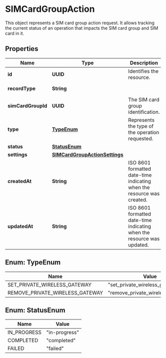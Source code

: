 

# SIMCardGroupAction

This object represents a SIM card group action request. It allows tracking the current status of an operation that impacts the SIM card group and SIM card in it.

## Properties

| Name | Type | Description | Notes |
|------------ | ------------- | ------------- | -------------|
|**id** | **UUID** | Identifies the resource. |  [optional] [readonly] |
|**recordType** | **String** |  |  [optional] [readonly] |
|**simCardGroupId** | **UUID** | The SIM card group identification. |  [optional] |
|**type** | [**TypeEnum**](#TypeEnum) | Represents the type of the operation requested. |  [optional] |
|**status** | [**StatusEnum**](#StatusEnum) |  |  [optional] |
|**settings** | [**SIMCardGroupActionSettings**](SIMCardGroupActionSettings.md) |  |  [optional] |
|**createdAt** | **String** | ISO 8601 formatted date-time indicating when the resource was created. |  [optional] [readonly] |
|**updatedAt** | **String** | ISO 8601 formatted date-time indicating when the resource was updated. |  [optional] [readonly] |



## Enum: TypeEnum

| Name | Value |
|---- | -----|
| SET_PRIVATE_WIRELESS_GATEWAY | &quot;set_private_wireless_gateway&quot; |
| REMOVE_PRIVATE_WIRELESS_GATEWAY | &quot;remove_private_wireless_gateway&quot; |



## Enum: StatusEnum

| Name | Value |
|---- | -----|
| IN_PROGRESS | &quot;in-progress&quot; |
| COMPLETED | &quot;completed&quot; |
| FAILED | &quot;failed&quot; |



